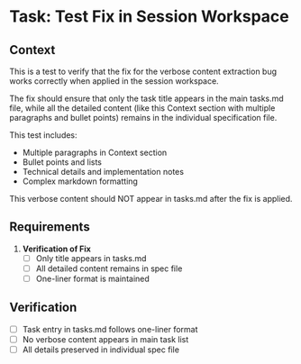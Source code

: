# Task: Test Fix in Session Workspace

## Context

This is a test to verify that the fix for the verbose content extraction bug works correctly when applied in the session workspace.

The fix should ensure that only the task title appears in the main tasks.md file, while all the detailed content (like this Context section with multiple paragraphs and bullet points) remains in the individual specification file.

This test includes:
- Multiple paragraphs in Context section
- Bullet points and lists
- Technical details and implementation notes
- Complex markdown formatting

This verbose content should NOT appear in tasks.md after the fix is applied.

## Requirements

1. **Verification of Fix**
   - [ ] Only title appears in tasks.md
   - [ ] All detailed content remains in spec file
   - [ ] One-liner format is maintained

## Verification

- [ ] Task entry in tasks.md follows one-liner format
- [ ] No verbose content appears in main task list
- [ ] All details preserved in individual spec file 
